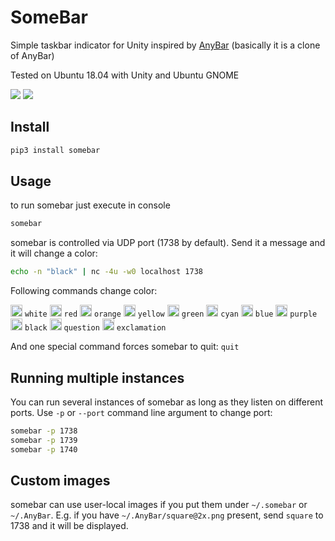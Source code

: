 # SomeBar

Simple taskbar indicator for Unity inspired by [AnyBar](https://github.com/tonsky/AnyBar) (basically it is a clone of AnyBar)

Tested on Ubuntu 18.04 with Unity and Ubuntu GNOME

<img src="screenshot_unity.png?raw=true" />

<img src="screenshot_ubuntugnome.png?raw=true" />

## Install

```sh
pip3 install somebar
```

## Usage

to run somebar just execute in console
```sh
somebar
```

somebar is controlled via UDP port (1738 by default). Send it a message and it will change a color:

```sh
echo -n "black" | nc -4u -w0 localhost 1738
```

Following commands change color:


<img src="somebar_icons/white@2x.png?raw=true" width=19 /> `white`
<img src="somebar_icons/red@2x.png?raw=true" width=19 /> `red`
<img src="somebar_icons/orange@2x.png?raw=true" width=19 /> `orange`
<img src="somebar_icons/yellow@2x.png?raw=true" width=19 /> `yellow`
<img src="somebar_icons/green@2x.png?raw=true" width=19 /> `green`
<img src="somebar_icons/cyan@2x.png?raw=true" width=19 /> `cyan`
<img src="somebar_icons/blue@2x.png?raw=true" width=19 /> `blue`
<img src="somebar_icons/purple@2x.png?raw=true" width=19 /> `purple`
<img src="somebar_icons/black@2x.png?raw=true" width=19 /> `black`
<img src="somebar_icons/question@2x.png?raw=true" width=19 /> `question`
<img src="somebar_icons/exclamation@2x.png?raw=true" width=19 /> `exclamation`

And one special command forces somebar to quit: `quit`

## Running multiple instances

You can run several instances of somebar as long as they listen on different ports. Use `-p` or `--port` command line argument to change port:

```sh
somebar -p 1738
somebar -p 1739
somebar -p 1740
```

## Custom images

somebar can use user-local images if you put them under `~/.somebar` or `~/.AnyBar`. E.g. if you have `~/.AnyBar/square@2x.png` present, send `square` to 1738 and it will be displayed.

